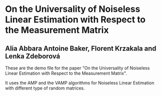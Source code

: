 # On the Universality of Noiseless Linear Estimation with Respect to the Measurement Matrix
## Alia Abbara Antoine Baker, Florent Krzakala and Lenka Zdeborová

These are the demo file for the paper "On the Universality of Noiseless Linear Estimation with Respect to the Measurement Matrix".

It uses the AMP and the VAMP algorithms for Noiseless Linear Estimation with different type of random matrices.
